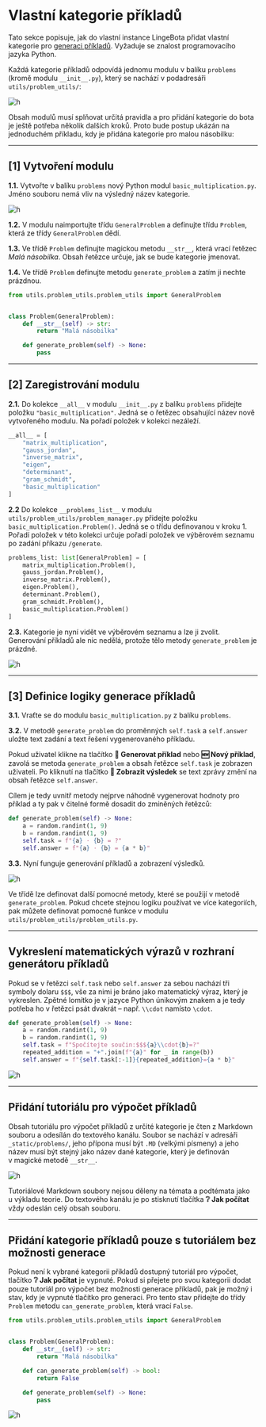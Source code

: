 # Vlastní kategorie příkladů

Tato sekce popisuje, jak do vlastní instance LingeBota přidat vlastní kategorie pro [generaci příkladů](../02HlavniInstance/2generate.md). Vyžaduje se znalost programovacího jazyka Python.

Každá kategorie příkladů odpovídá jednomu modulu v&nbsp;balíku `problems` (kromě modulu `__init__.py`), který se nachází v&nbsp;podadresáři `utils/problem_utils/`:

![h](../img/040401.png)

Obsah modulů musí splňovat určitá pravidla a pro přidání kategorie do bota je ještě potřeba několik dalších kroků. Proto bude postup ukázán na jednoduchém příkladu, kdy je přidána kategorie pro malou násobilku:

---

## [1] Vytvoření modulu

__1.1.__ Vytvořte v&nbsp;balíku `problems` nový Python modul `basic_multiplication.py`. Jméno souboru nemá vliv na výsledný název kategorie.

![h](../img/040402.png)

__1.2.__ V&nbsp;modulu naimportujte třídu `GeneralProblem` a definujte třídu `Problem`, která ze třídy `GeneralProblem` dědí.

__1.3.__ Ve třídě `Problem` definujte magickou metodu `__str__`, která vrací řetězec _Malá násobilka_. Obsah řetězce určuje, jak se bude kategorie jmenovat.

__1.4.__ Ve třídě `Problem` definujte metodu `generate_problem` a zatím ji nechte prázdnou.

```py
from utils.problem_utils.problem_utils import GeneralProblem


class Problem(GeneralProblem):
    def __str__(self) -> str:
        return "Malá násobilka"

    def generate_problem(self) -> None:
        pass
```

---

## [2] Zaregistrování modulu

__2.1.__ Do kolekce `__all__` v&nbsp;modulu `__init__.py` z&nbsp;balíku `problems` přidejte položku `"basic_multiplication"`. Jedná se o&nbsp;řetězec obsahující název nově vytvořeného modulu. Na pořadí položek v&nbsp;kolekci nezáleží.

```py
__all__ = [
    "matrix_multiplication",
    "gauss_jordan",
    "inverse_matrix",
    "eigen",
    "determinant",
    "gram_schmidt",
    "basic_multiplication"
]
```

__2.2__ Do kolekce `__problems_list__` v&nbsp;modulu `utils/problem_utils/problem_manager.py` přidejte položku `basic_multiplication.Problem()`. Jedná se o&nbsp;třídu definovanou v&nbsp;kroku 1. Pořadí položek v&nbsp;této kolekci určuje pořadí položek ve výběrovém seznamu po zadání příkazu `/generate`.

```py
problems_list: list[GeneralProblem] = [
    matrix_multiplication.Problem(),
    gauss_jordan.Problem(),
    inverse_matrix.Problem(),
    eigen.Problem(),
    determinant.Problem(),
    gram_schmidt.Problem(),
    basic_multiplication.Problem()
]
```

__2.3.__ Kategorie je nyní vidět ve výběrovém seznamu a lze ji zvolit. Generování příkladů ale nic nedělá, protože tělo metody `generate_problem` je prázdné.

![h](../img/040403.png)

---

## [3] Definice logiky generace příkladů

__3.1.__ Vraťte se do modulu `basic_multiplication.py` z&nbsp;balíku `problems`.

__3.2.__ V&nbsp;metodě `generate_problem` do proměnných `self.task` a `self.answer` uložte text zadání a text řešení vygenerovaného příkladu.

Pokud uživatel klikne na tlačítko __🧮&nbsp;Generovat příklad__ nebo __🆕&nbsp;Nový příklad__, zavolá se metoda `generate_problem` a obsah řetězce `self.task` je zobrazen uživateli. Po kliknutí na tlačítko __🛂&nbsp;Zobrazit výsledek__ se text zprávy změní na obsah řetězce `self.answer`.

Cílem je tedy uvnitř metody nejprve náhodně vygenerovat hodnoty pro příklad a ty pak v&nbsp;čitelné formě dosadit do zmíněných řetězců:

```py
def generate_problem(self) -> None:
    a = random.randint(1, 9)
    b = random.randint(1, 9)
    self.task = f"{a} ⋅ {b} = ?"
    self.answer = f"{a} ⋅ {b} = {a * b}"
```

__3.3.__ Nyní funguje generování příkladů a zobrazení výsledků.

![h](../img/040404.png)

Ve třídě lze definovat další pomocné metody, které se použijí v&nbsp;metodě `generate_problem`. Pokud chcete stejnou logiku používat ve více kategoriích, pak můžete definovat pomocné funkce v&nbsp;modulu `utils/problem_utils/problem_utils.py`.

---

## Vykreslení matematických výrazů v&nbsp;rozhraní generátoru příkladů

Pokud se v&nbsp;řetězci `self.task` nebo `self.answer` za sebou nachází tři symboly dolaru `$$$`, vše za nimi je bráno jako matematický výraz, který je vykreslen. Zpětné lomítko je v&nbsp;jazyce Python únikovým znakem a je tedy potřeba ho v&nbsp;řetězci psát dvakrát – např. `\\cdot` namísto `\cdot`.

```py
def generate_problem(self) -> None:
    a = random.randint(1, 9)
    b = random.randint(1, 9)
    self.task = f"Spočítejte součin:$$${a}\\cdot{b}=?"
    repeated_addition = "+".join(f"{a}" for _ in range(b))
    self.answer = f"{self.task[:-1]}{repeated_addition}={a * b}"
```

![h](../img/040405.png)

---

## Přidání tutoriálu pro výpočet příkladů

Obsah tutoriálu pro výpočet příkladů z&nbsp;určité kategorie je čten z&nbsp;Markdown souboru a odesílán do textového kanálu. Soubor se nachází v&nbsp;adresáři `_static/problems/`, jeho přípona musí být `.MD` (velkými písmeny) a jeho název musí být stejný jako název dané kategorie, který je definován v&nbsp;magické metodě `__str__`.

![h](../img/040406.png)

Tutoriálové Markdown soubory nejsou děleny na témata a podtémata jako u&nbsp;výkladu teorie. Do textového kanálu je po stisknutí tlačítka __❔&nbsp;Jak počítat__ vždy odeslán celý obsah souboru.

---

## Přidání kategorie příkladů pouze s&nbsp;tutoriálem bez možnosti generace

Pokud není k&nbsp;vybrané kategorii příkladů dostupný tutoriál pro výpočet, tlačítko __❔&nbsp;Jak počítat__ je vypnuté. Pokud si přejete pro svou kategorii dodat pouze tutoriál pro výpočet bez možnosti generace příkladů, pak je možný i stav, kdy je vypnuté tlačítko pro generaci. Pro tento stav přidejte do třídy `Problem` metodu `can_generate_problem`, která vrací `False`.

```py
from utils.problem_utils.problem_utils import GeneralProblem


class Problem(GeneralProblem):
    def __str__(self) -> str:
        return "Malá násobilka"

    def can_generate_problem(self) -> bool:
        return False

    def generate_problem(self) -> None:
        pass
```

![h](../img/040407.png)
